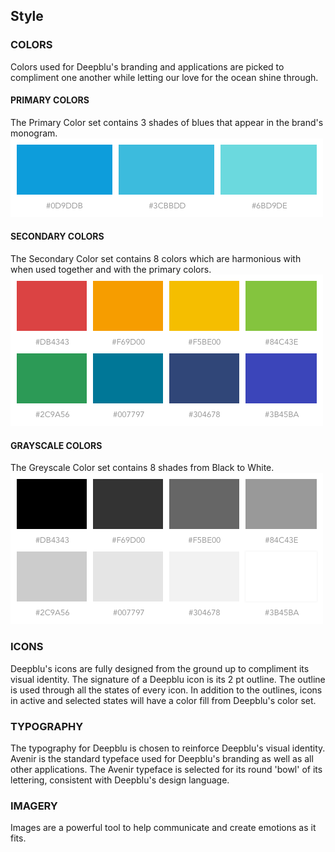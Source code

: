 ## Style
### COLORS
Colors used for Deepblu's branding and applications are picked to compliment one another while letting our love for the ocean shine through.

#### PRIMARY COLORS
The Primary Color set contains 3 shades of blues that appear in the brand's monogram.
![Deepblu primary colors](/img/style_colors-primary.png)

#### SECONDARY COLORS
The Secondary Color set contains 8 colors which are harmonious with when used together and with the primary colors.
![Deepblu secondary colors](/img/style_colors-secondary.png)

#### GRAYSCALE COLORS
The Greyscale Color set contains 8 shades from Black to White.
![Deepblu grayscale colors](/img/style_colors-grayscale.png)

### ICONS
Deepblu's icons are fully designed from the ground up to compliment its visual identity.
The signature of a Deepblu icon is its 2 pt outline. The outline is used through all the states of every icon. In addition to the outlines, icons in active and selected states will have a color fill from Deepblu's color set.

### TYPOGRAPHY
The typography for Deepblu is chosen to reinforce Deepblu's visual identity.
Avenir is the standard typeface used for Deepblu's branding as well as all other applications. The Avenir typeface is selected for its round 'bowl' of its lettering, consistent with Deepblu's design language.

### IMAGERY
Images are a powerful tool to help communicate and create emotions as it fits.
